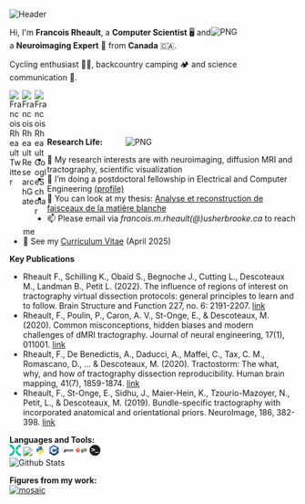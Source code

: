 ![Header](https://user-images.githubusercontent.com/10820351/169142909-063e475d-793d-4352-8248-68ca67eeb1b2.png)

  <img align="right" alt="PNG" src="https://i.ibb.co/7tTTBbN/Francois-Rheault-Ude-S.jpg" width="150"/>

Hi, I'm **Francois Rheault**, a **Computer Scientist** 🖥️ and a **Neuroimaging Expert** 🧠 from **Canada** 🇨🇦.

Cycling enthusiast 🚴‍♂️, backcountry camping 🏕️ and science communication 🔬.

<a href="https://twitter.com/FrancoisRheault">
  <img align="left" alt="Francois Rheault Twitter" width="22px" src="https://cdn.jsdelivr.net/npm/simple-icons@v3/icons/twitter.svg" />
</a>
<a href="https://www.researchgate.net/profile/Francois-Rheault">
  <img align="left" alt="Francois Rheault ResearchGate" width="22px" src="https://cdn.jsdelivr.net/npm/simple-icons@3.1.0/icons/researchgate.svg" />
</a>
<a href="https://scholar.google.com/citations?user=IWMMMGsAAAAJ&hl=en">
  <img align="left" alt="Francois Rheault GoogleScholar" width="22px" src="https://cdn.jsdelivr.net/npm/simple-icons@3.1.0/icons/googlescholar.svg" />
</a>

<br />
<br />  
<br />
<br />

**Research Life:**
  <img align="right" alt="PNG" src="https://i.ibb.co/chpmZn4/Screenshot-from-2021-09-21-17-56-17.png" width="300" >
- 🧲 My research interests are with neuroimaging, diffusion MRI and tractography, scientific visualization
- 💼 I’m doing a postdoctoral fellowship in Electrical and Computer Engineering [(profile)](https://www.vanderbilt.edu/vise/visepeople/francois-rheault/)
- 📜 You can look at my thesis: [Analyse et reconstruction de faisceaux de la matière blanche](https://savoirs.usherbrooke.ca/handle/11143/17255)
- 📫 Please email via *francois.m.rheault(@)usherbrooke.ca* to reach me
- 📝 See my [Curriculum Vitae](https://drive.google.com/file/d/1QMkmDpPJNnzZ7ZfNnn_0uUDFEKIenriq/view?usp=sharing) (April 2025)

**Key Publications**
- Rheault F., Schilling K., Obaid S., Begnoche J., Cutting L., Descoteaux M., Landman B., Petit L. (2022). The influence of regions of interest on tractography virtual dissection protocols: general principles to learn and to follow. Brain Structure and Function 227, no. 6: 2191-2207. [link](https://link.springer.com/article/10.1007/s00429-022-02518-6)
- Rheault, F., Poulin, P., Caron, A. V., St-Onge, E., & Descoteaux, M. (2020). Common misconceptions, hidden biases and modern challenges of dMRI tractography. Journal of neural engineering, 17(1), 011001. [link](https://iopscience.iop.org/article/10.1088/1741-2552/ab6aad/meta)
- Rheault, F., De Benedictis, A., Daducci, A., Maffei, C., Tax, C. M., Romascano, D., ... & Descoteaux, M. (2020). Tractostorm: The what, why, and how of tractography dissection reproducibility. Human brain mapping, 41(7), 1859-1874. [link](https://onlinelibrary.wiley.com/doi/full/10.1002/hbm.24917)
- Rheault, F., St-Onge, E., Sidhu, J., Maier-Hein, K., Tzourio-Mazoyer, N., Petit, L., & Descoteaux, M. (2019). Bundle-specific tractography with incorporated anatomical and orientational priors. NeuroImage, 186, 382-398. [link](https://www.sciencedirect.com/science/article/abs/pii/S1053811918320883)

**Languages and Tools:**  
<code><img height="20" src="https://github.com/nextflow-io/trademark/blob/master/nextflow-icon.png?raw=true"></code>
<code><img height="20" src="https://21018705.fs1.hubspotusercontent-na1.net/hubfs/21018705/Logos%20March%20Update/Sylabs/PNG/SingularityLogo.png"></code>
<code><img height="20" src="https://raw.githubusercontent.com/github/explore/80688e429a7d4ef2fca1e82350fe8e3517d3494d/topics/python/python.png"></code>
<code><img height="20" src="https://raw.githubusercontent.com/github/explore/80688e429a7d4ef2fca1e82350fe8e3517d3494d/topics/cpp/cpp.png"></code>
<code><img height="20" src="https://raw.githubusercontent.com/github/explore/80688e429a7d4ef2fca1e82350fe8e3517d3494d/topics/bash/bash.png"></code>
<code><img height="20" src="https://raw.githubusercontent.com/github/explore/80688e429a7d4ef2fca1e82350fe8e3517d3494d/topics/git/git.png"></code>
<code><img height="20" src="https://raw.githubusercontent.com/github/explore/80688e429a7d4ef2fca1e82350fe8e3517d3494d/topics/terminal/terminal.png"></code>
<br />
![Github Stats](https://github-readme-stats.vercel.app/api?username=frheault&show_icons=true&hide_border=true)

**Figures from my work:**  
<a href="https://ibb.co/Yj7dq4Y"><img src="https://i.ibb.co/dK0pzs1/mosaic.png" alt="mosaic" border="0"></a>

